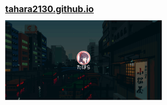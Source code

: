 # [tahara2130.github.io](tahara2130.github.io)
![alt text](https://github.com/tahara2130/tahara2130.github.io/blob/master/assets/img/README.gif?raw=true)
